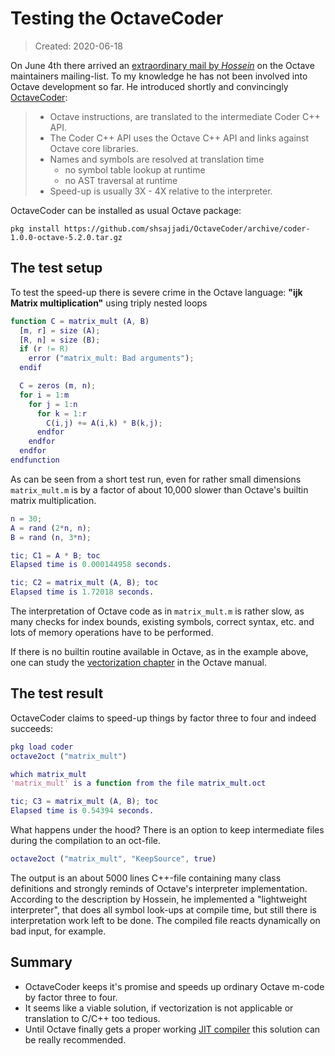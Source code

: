# Testing the OctaveCoder

> Created: 2020-06-18

On June 4th there arrived an
[extraordinary mail by *Hossein*](https://lists.gnu.org/archive/html/octave-maintainers/2020-06/msg00027.html)
on the Octave maintainers mailing-list.
To my knowledge he has not been involved into Octave development so far.
He introduced shortly and convincingly
[OctaveCoder](https://github.com/shsajjadi/OctaveCoder):

> - Octave instructions, are translated to the intermediate Coder C++ API.
> - The Coder C++ API uses the Octave C++ API
>   and links against Octave core libraries.
> - Names and symbols are resolved at translation time
>   - no symbol table lookup at runtime
>   - no AST traversal at runtime
> - Speed-up is usually 3X - 4X relative to the interpreter.

OctaveCoder can be installed as usual Octave package:
```
pkg install https://github.com/shsajjadi/OctaveCoder/archive/coder-1.0.0-octave-5.2.0.tar.gz
```

## The test setup

To test the speed-up there is severe crime in the Octave language:
**"ijk Matrix multiplication"** using triply nested loops
```matlab
function C = matrix_mult (A, B)
  [m, r] = size (A);
  [R, n] = size (B);
  if (r != R)
    error ("matrix_mult: Bad arguments");
  endif

  C = zeros (m, n);
  for i = 1:m
    for j = 1:n
      for k = 1:r
        C(i,j) += A(i,k) * B(k,j);
      endfor
    endfor
  endfor
endfunction
```

As can be seen from a short test run,
even for rather small dimensions `matrix_mult.m` is by a factor of about
10,000 slower than Octave's builtin matrix multiplication.
```matlab
n = 30;
A = rand (2*n, n);
B = rand (n, 3*n);

tic; C1 = A * B; toc
Elapsed time is 0.000144958 seconds.

tic; C2 = matrix_mult (A, B); toc
Elapsed time is 1.72018 seconds.
```

The interpretation of Octave code as in `matrix_mult.m` is rather slow,
as many checks for index bounds, existing symbols, correct syntax, etc.
and lots of memory operations have to be performed.

If there is no builtin routine available in Octave,
as in the example above,
one can study the
[vectorization chapter](https://octave.org/doc/v5.2.0/Vectorization-and-Faster-Code-Execution.html)
in the Octave manual.

## The test result

OctaveCoder claims to speed-up things by factor three to four
and indeed succeeds:
```matlab
pkg load coder
octave2oct ("matrix_mult")

which matrix_mult
'matrix_mult' is a function from the file matrix_mult.oct

tic; C3 = matrix_mult (A, B); toc
Elapsed time is 0.54394 seconds.
```

What happens under the hood?
There is an option to keep intermediate files during the compilation
to an oct-file.
```matlab
octave2oct ("matrix_mult", "KeepSource", true)
```
The output is an about 5000 lines C++-file containing many class definitions
and strongly reminds of Octave's interpreter implementation.
According to the description by Hossein,
he implemented a "lightweight interpreter",
that does all symbol look-ups at compile time,
but still there is interpretation work left to be done.
The compiled file reacts dynamically on bad input, for example.

## Summary

- OctaveCoder keeps it's promise and speeds up ordinary Octave m-code
  by factor three to four.
- It seems like a viable solution,
  if vectorization is not applicable or translation to C/C++ too tedious.
- Until Octave finally gets a proper working
  [JIT compiler](https://wiki.octave.org/JIT)
  this solution can be really recommended.
